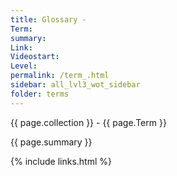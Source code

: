 ```yaml
---
title: Glossary - 
Term: 
summary: 
Link: 
Videostart: 
Level: 
permalink: /term_.html
sidebar: all_lvl3_wot_sidebar
folder: terms
---
```


{{ page.collection }} - {{ page.Term }}

   {{ page.summary }}


 {% include links.html %} 
